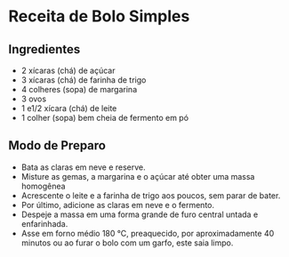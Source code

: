 # Receita de Bolo Simples

## Ingredientes

* 2 xícaras (chá) de açúcar
* 3 xícaras (chá) de farinha de trigo
* 4 colheres (sopa) de margarina
* 3 ovos
* 1 e1/2 xícara (chá) de leite
* 1 colher (sopa) bem cheia de fermento em pó

## Modo de Preparo

* Bata as claras em neve e reserve.
* Misture as gemas, a margarina e o açúcar até obter uma massa homogênea
* Acrescente o leite e a farinha de trigo aos poucos, sem parar de bater.
* Por último, adicione as claras em neve e o fermento.
* Despeje a massa em uma forma grande de furo central untada e enfarinhada.
* Asse em forno médio 180 °C, preaquecido, por aproximadamente 40 minutos ou ao furar o bolo com um garfo, este saia limpo.
